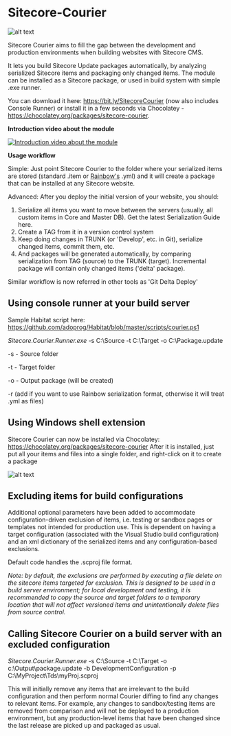 Sitecore-Courier
================

![alt text](http://s15.postimage.org/ccekm5nif/user4919_pic11858_1270227074.jpg?noCache=1349180768)

Sitecore Courier aims to fill the gap between the development and production environments when building websites with Sitecore CMS. 

It lets you build Sitecore Update packages automatically, by analyzing serialized Sitecore items and packaging only changed items.
The module can be installed as a Sitecore package, or used in build system with simple .exe runner.

You can download it here: https://bit.ly/SitecoreCourier (now also includes Console Runner) or install it in a few seconds via Chocolatey - https://chocolatey.org/packages/sitecore-courier.

**Introduction video about the module**

[![Introduction video about the module](https://img.youtube.com/vi/-_uA6FDojKY/0.jpg)](https://www.youtube.com/watch?v=-_uA6FDojKY)

**Usage workflow**

Simple: Just point Sitecore Courier to the folder where your serialized items are stored (standard .item or [Rainbow's](https://github.com/kamsar/Rainbow) .yml) and it will create a package that can be installed at any Sitecore website.

Advanced: After you deploy the initial version of your website, you should:

1. Serialize all items you want to move between the servers (usually, all custom items in Core and Master DB). Get the latest Serialization Guide here.
2. Create a TAG from it in a version control system
3. Keep doing changes in TRUNK (or 'Develop', etc. in Git), serialize changed items, commit them, etc.
4. And packages will be generated automatically, by comparing serialization from TAG (source) to the TRUNK (target). Incremental package will contain only changed items ('delta' package).

Similar workflow is now referred in other tools as 'Git Delta Deploy'

## Using console runner at your build server

Sample Habitat script here: https://github.com/adoprog/Habitat/blob/master/scripts/courier.ps1

*Sitecore.Courier.Runner.exe* -s C:\Source -t C:\Target -o C:\Package.update

-s - Source folder

-t - Target folder

-o - Output package (will be created)

-r (add if you want to use Rainbow serialization format, otherwise it will treat .yml as files)

## Using Windows shell extension

Sitecore Courier can now be installed via Chocolatey: https://chocolatey.org/packages/sitecore-courier
After it is installed, just put all your items and files into a single folder, and right-click on it to create a package

![alt text](http://3.bp.blogspot.com/-voh_5SsBcyk/VKEV_I0OpyI/AAAAAAAACb0/K1ptEj0iNQk/s1600/courier.png)

## Excluding items for build configurations
Additional optional parameters have been added to accommodate configuration-driven exclusion of items, i.e. testing or sandbox pages or templates not intended for production use. This is dependent on having a target configuration (associated with the Visual Studio build configuration) and an xml dictionary of the serialized items and any configuration-based exclusions. 

Default code handles the .scproj file format.

*Note: by default, the exclusions are performed by executing a file delete on the sitecore items targeted for exclusion. This is designed to be used in a build server environment; for local development and testing, it is recommended to copy the source and target folders to a temporary location that will not affect versioned items and unintentionally delete files from source control.*

## Calling Sitecore Courier on a build server with an excluded configuration
*Sitecore.Courier.Runner.exe* -s C:\Source -t C:\Target -o c:\Output\package.update -b DevelopmentConfiguration -p C:\MyProject\Tds\myProj.scproj

This will initially remove any items that are irrelevant to the build configuration and then perform normal Courier diffing to find any changes to relevant items. For example, any changes to sandbox/testing items are removed from comparison and will not be deployed to a production environment, but any production-level items that have been changed since the last release are picked up and packaged as usual.
